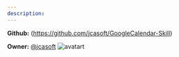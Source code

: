 ```yaml
---
description: 
---
```



**Github:** (https://github.com/jcasoft/GoogleCalendar-Skill)

**Owner:** [@jcasoft](https://github.com/jcasoft) ![avatart](https://avatars0.githubusercontent.com/u/2822015?v=4)

